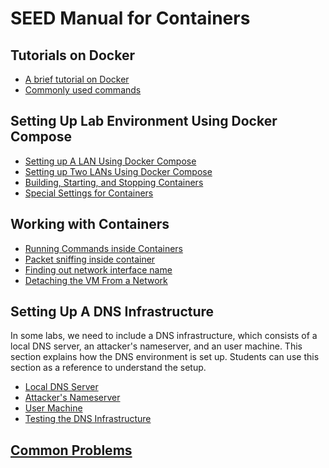 # SEED Manual for Containers

## Tutorials on Docker
- [A brief tutorial on Docker](./docker.md)
- [Commonly used commands](./docker-commands.md)
 

## Setting Up Lab Environment Using Docker Compose
- [Setting up A LAN Using Docker Compose](./compose-onelan.md) 
- [Setting up Two LANs Using Docker Compose](./compose-twolans.md) 
- [Building, Starting, and Stopping Containers](./compose-commands.md) 
- [Special Settings for Containers](./container-settings.md)

## Working with Containers

- [Running Commands inside Containers](./container-execute.md)
- [Packet sniffing inside container](./container-sniffing.md)
- [Finding out network interface name](./container-interface.md)
- [Detaching the VM From a Network](./detaching.md)

## Setting Up A DNS Infrastructure

In some labs, we need to include a DNS infrastructure,
which consists of a local DNS server,
an attacker's nameserver, and an user machine.
This section explains
how the DNS environment is set up. Students
can use this section as a reference to understand the setup.

- [Local DNS Server](./dns_local_dns_server.md) 
- [Attacker's Nameserver](./dns_attacker_ns.md)
- [User Machine](./dns_user_machine.md)
- [Testing the DNS Infrastructure](./dns_testing.md)


## [Common Problems](./problems.md)